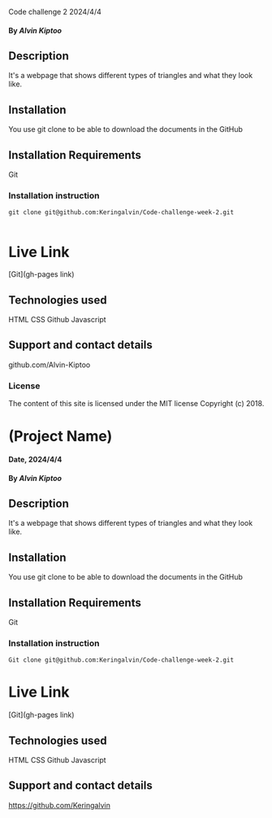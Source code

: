 Code challenge 2
2024/4/4

#### By *Alvin Kiptoo*

## Description
It's a webpage that shows different types of triangles and what they look like.

## Installation
You use git clone to be able to download the documents in the GitHub

## Installation Requirements
Git

### Installation instruction
```
git clone git@github.com:Keringalvin/Code-challenge-week-2.git


```

# Live Link
[Git](gh-pages link)

## Technologies used
HTML
CSS
Github
Javascript

## Support and contact details
github.com/Alvin-Kiptoo

### License
The content of this site is licensed under the MIT license
Copyright (c) 2018.



# (Project Name)

#### Date, 2024/4/4

#### By *Alvin Kiptoo*

## Description
It's a webpage that shows different types of triangles and what they look like.

## Installation
You use git clone to be able to download the documents in the GitHub

## Installation Requirements
Git

### Installation instruction
```
Git clone git@github.com:Keringalvin/Code-challenge-week-2.git

```

# Live Link
[Git](gh-pages link)

## Technologies used
HTML
CSS
Github
Javascript

## Support and contact details

https://github.com/Keringalvin